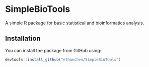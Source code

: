# SimpleBioTools

A simple R package for basic statistical and bioinformatics analysis.

## Installation

You can install the package from GitHub using:

```R
devtools::install_github("ethanchen/SimpleBioTools")
